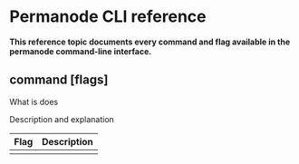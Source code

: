 # Permanode CLI reference

**This reference topic documents every command and flag available in the permanode command-line interface.**

## command [flags]

What is does

Description and explanation

|**Flag**|**Description**|
|:---|:----------|
| | |